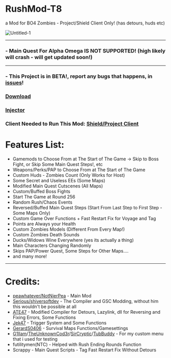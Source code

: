 # RushMod-T8
a Mod for BO4 Zombies - Project/Shield Client Only! (has detours, huds etc)

![Untitled-1](https://github.com/NotNierPea/RushMod-T8/assets/130810875/ca913020-d99a-4a32-b405-1a724bbf97cf)

------------------

### - Main Quest For Alpha Omega IS NOT SUPPORTED! (high likely will crash - will get updated soon!)

------------------

### - This Project is in BETA!, report any bugs that happens, in [issues](https://github.com/NotNierPea/RushMod-T8/issues)!

### [Download](https://github.com/NotNierPea/RushMod-T8/releases/tag/Releases)

### [Injector](https://github.com/Jek47/BO4-GSC-Mods/tree/main/Tools/PC)

### Client Needed to Run This Mod: [Shield/Project Client](https://github.com/project-bo4/shield-development)

# Features List:

- Gamemods to Choose From at The Start of The Game -> Skip to Boss Fight, or Skip Some Main Quest Steps!, etc
- Weapons/Perks/PAP to Choose From at The Start of The Game
- Custom Huds - Zombies Count (Only Works for Host)
- Some Secret and Useless EEs (Some Maps)
- Modified Main Quest Cutscenes (All Maps)
- Custom/Buffed Boss Fights
- Start The Game at Round 256
- Random Rush/Chaos Events
- Reversed/Buffed Main Quest Steps (Start From Last Step to First Step - Some Maps Only)
- Custom Game Over Functions + Fast Restart Fix for Voyage and Tag
- Points are Always your Health
- Custom Zombies Models (Different From Every Map!)
- Custom Zombies Death Sounds
- Ducks/Widows Wine Everywhere (yes its actually a thing)
- Main Characters Changing Randomly
- Skips PAP/Power Quest, Some Steps for Other Maps....
- and many more!

------------------

# Credits:
- [peawhatever/NotNierPea](https://github.com/NotNierPea) - Main Mod
- [Serious/shiversoftdev](https://www.github.com/shiversoftdev) - The Compiler and GSC Modding, without him this wouldn't be possible at all
- [ATE47](https://github.com/ate47) - Modified Compiler for Detours, Lazylink, dll for Reversing and Fixing Errors, Some Functions
- [Jek47](https://github.com/Jek47) - Trigger System and Some Functions
- [GerardS0406](https://github.com/GerardS0406) - Survival Maps Functions/Gamesettings
- [G1llam](https://github.com/G1llam/)/[TheUnknownCod3r](https://github.com/TheUnknownCod3r)/[SirCryptic](https://github.com/SirCryptic)/[TubBuddy](https://www.github.com/TubBuddy) - For my custom menu that i used for testing
- futilitymen(NTC) - Helped with Rush Ending Rounds Function
- Scrappy - Main Quest Scripts - Tag Fast Restart Fix Without Detours



